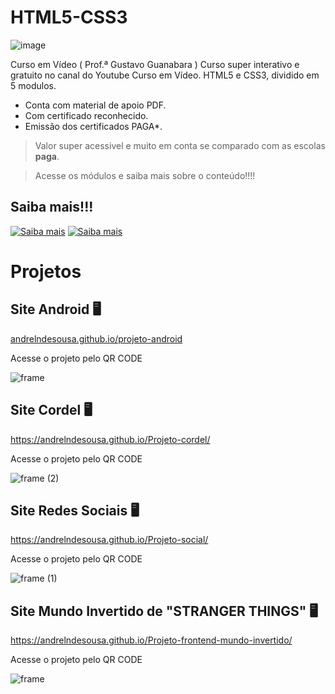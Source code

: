 # HTML5-CSS3
![image](https://user-images.githubusercontent.com/87583186/171882059-fe181aa2-54b9-426c-88f8-aceaa3e67220.png)

Curso em Vídeo ( Prof.ª Gustavo Guanabara ) Curso super interativo e gratuito no canal do Youtube  Curso em Vídeo.  HTML5 e CSS3, dividido em 5 modulos.


- Conta com material de apoio PDF.
- Com certificado reconhecido.
- Emissão dos certificados PAGA*.

>Valor super acessivel e muito em conta se comparado com as escolas **paga**.

>Acesse os módulos e saiba mais sobre o conteúdo!!!!
## Saiba mais!!!

[![Saiba mais](https://user-images.githubusercontent.com/87583186/171873126-2a295dc7-3ed6-4b10-99b4-796fb964f64e.png)](https://www.cursoemvideo.com/ )
[![Saiba mais](https://user-images.githubusercontent.com/87583186/171873290-59e94997-ffc7-4804-8fd1-fea861a425c1.png)](https://www.youtube.com/c/CursoemV%C3%ADdeo)

# Projetos
## Site Android :desktop_computer:

<a href="https://andrelndesousa.github.io/projeto-android/" target="_blank">andrelndesousa.github.io/projeto-android</a>



Acesse o projeto pelo QR CODE

![frame](https://user-images.githubusercontent.com/87583186/174659904-f8cf1310-5388-4dd0-9a27-3d87a2222e30.png)

## Site Cordel :desktop_computer:

<a href="https://andrelndesousa.github.io/Projeto-cordel/" target="_blank">https://andrelndesousa.github.io/Projeto-cordel/</a>



Acesse o projeto pelo QR CODE

![frame (2)](https://user-images.githubusercontent.com/87583186/180022846-29b38b3f-8a25-47c5-b1f9-964b1e499433.png)


## Site Redes Sociais :desktop_computer:

<a href="https://andrelndesousa.github.io/Projeto-social/" target="_blank">https://andrelndesousa.github.io/Projeto-social/</a>



Acesse o projeto pelo QR CODE


![frame (1)](https://user-images.githubusercontent.com/87583186/180022409-a961fde0-dc09-4b8f-bf68-92fc3563537f.png)

## Site Mundo Invertido de "STRANGER THINGS" :desktop_computer:
<a href="https://andrelndesousa.github.io/Projeto-frontend-mundo-invertido/" target="_blank">https://andrelndesousa.github.io/Projeto-frontend-mundo-invertido/</a>

Acesse o projeto pelo QR CODE

![frame](https://user-images.githubusercontent.com/87583186/198661128-3b9b8c30-0526-4b2a-aea9-630bb20e9f41.png)



